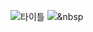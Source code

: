 ![타이틀](https://user-images.githubusercontent.com/67588757/136405743-53c3f9b2-5ca4-42b9-806f-0463f2941ae3.png)
<img src="https://img.shields.io/badge/Python-3766AB?style=flat-square&logo=Python&logoColor=white"/></a>&nbsp 
<!--
**choihooo/choihooo** is a ✨ _special_ ✨ repository because its `README.md` (this file) appears on your GitHub profile.

Here are some ideas to get you started:

- 🔭 I’m currently working on ...
- 🌱 I’m currently learning ...
- 👯 I’m looking to collaborate on ...
- 🤔 I’m looking for help with ...
- 💬 Ask me about ...
- 📫 How to reach me: ...
- 😄 Pronouns: ...
- ⚡ Fun fact: ...
-->
